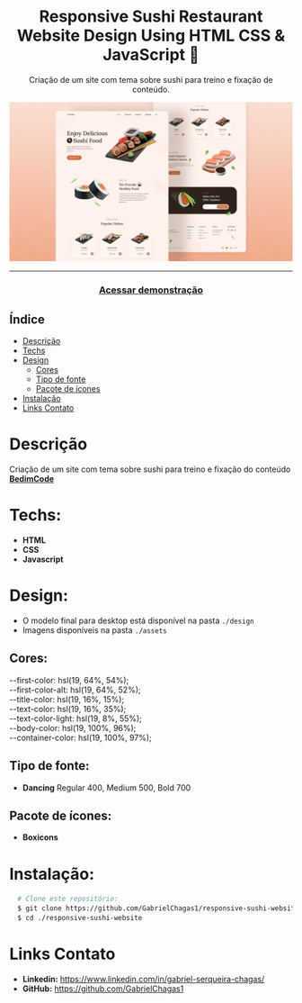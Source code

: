 <div align="center">
    <h1 align="center">Responsive Sushi Restaurant Website Design Using HTML CSS & JavaScript 🍣</h1>
    <p>Criação de um site com tema sobre sushi para treino e fixação de conteúdo.</p>
    <img src="./design/preview.png" alt="Logo" width="800">
</div>

---
<h3 align="center">
  <a href="https://responsive-watches-website.vercel.app/">Acessar demonstração</a>
</h3>

## Índice

* [Descrição](#descrição)
* [Techs](#techs)
* [Design](#design)
  * [Cores](#cores)
  * [Tipo de fonte](#tipo-de-fonte)
  * [Pacote de ícones](#pacote-de-ícones)
* [Instalação](#instalação)
* [Links Contato](#links-contato)

# Descrição
Criação de um site com tema sobre sushi para treino e fixação do conteúdo [**BedimCode**](https://www.youtube.com/channel/UCgkDs77BoEhMIgRUB4MKrtQ)

# Techs: 
- **HTML**
- **CSS**
- **Javascript**

# Design:
- O modelo final para desktop está disponível na pasta `./design`
- Imagens disponíveis na pasta `./assets`<br>

## Cores:
   --first-color: hsl(19, 64%, 54%);<br>
  --first-color-alt: hsl(19, 64%, 52%);<br>
  --title-color: hsl(19, 16%, 15%);<br>
  --text-color: hsl(19, 16%, 35%);<br>
  --text-color-light: hsl(19, 8%, 55%);<br>
  --body-color: hsl(19, 100%, 96%);<br>
  --container-color: hsl(19, 100%, 97%);<br>
## Tipo de fonte:
- **Dancing** Regular 400, Medium 500, Bold 700

## Pacote de ícones:
- **Boxicons**

# Instalação:
```bash
  # Clone este repositório:
  $ git clone https://github.com/GabrielChagas1/responsive-sushi-website.git
  $ cd ./responsive-sushi-website
```

# Links Contato
- **Linkedin:** https://www.linkedin.com/in/gabriel-serqueira-chagas/<br>
- **GitHub:** https://github.com/GabrielChagas1<br>